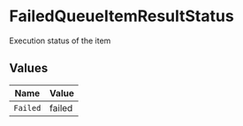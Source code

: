 # FailedQueueItemResultStatus

Execution status of the item


## Values

| Name     | Value    |
| -------- | -------- |
| `Failed` | failed   |